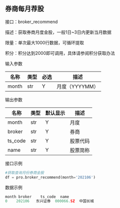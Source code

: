 ## 券商每月荐股

接口：broker_recommend

描述：获取券商月度金股，一般1日~3日内更新当月数据

限量：单次最大1000行数据，可循环提取

积分：积分达到2000即可调用，具体请参阅积分获取办法 

输入参数

| 名称 | 类型 | 必选 | 描述 |
| --- | --- | --- | --- |
| month | str | Y | 月度（YYYYMM） |

输出参数

| 名称 | 类型 | 默认显示 | 描述 |
| --- | --- | --- | --- |
| month | str | Y | 月度 |
| broker | str | Y | 券商 |
| ts_code | str | Y | 股票代码 |
| name | str | Y | 股票简称 |

接口示例

```python
#获取查询月份券商金股
df = pro.broker_recommend(month='202106')
```

数据示例

```python
month broker    ts_code  name
0    202106   东兴证券  000066.SZ  中国长城
```